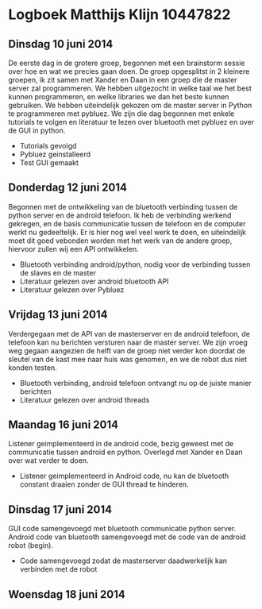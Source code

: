 Logboek Matthijs Klijn 10447822
===============================

Dinsdag 10 juni 2014
--------------------

De eerste dag in de grotere groep, begonnen met een brainstorm sessie over hoe en wat we precies gaan doen. 
De groep opgesplitst in 2 kleinere groepen, ik zit samen met Xander en Daan in een groep die de master server zal programmeren.
We hebben uitgezocht in welke taal we het best kunnen programmeren, en welke libraries we dan het beste kunnen gebruiken. We hebben uiteindelijk gekozen om de master server in Python te programmeren met pybluez. 
We zijn die dag begonnen met enkele tutorials te volgen en literatuur te lezen over bluetooth met pybluez en over de GUI in python.

- Tutorials gevolgd
- Pybluez geinstalleerd
- Test GUI gemaakt

Donderdag 12 juni 2014
----------------------

Begonnen met de ontwikkeling van de bluetooth verbinding tussen de python server en de android telefoon. 
Ik heb de verbinding werkend gekregen, en de basis communicatie tussen de telefoon en de computer werkt nu gedeeltelijk. 
Er is hier nog wel veel werk te doen, en uiteindelijk moet dit goed vebonden worden met het werk van de andere groep, hiervoor zullen wij een API ontwikkelen.

- Bluetooth verbinding android/python, nodig voor de verbinding tussen de slaves en de master
- Literatuur gelezen over android bluetooth API
- Literatuur gelezen over Pybluez

Vrijdag 13 juni 2014
--------------------

Verdergegaan met de API van de masterserver en de android telefoon, de telefoon kan nu berichten versturen naar de master server. 
We zijn vroeg weg gegaan aangezien de helft van de groep niet verder kon doordat de sleutel van de kast mee naar huis was genomen, en we de robot dus niet konden testen.

- Bluetooth verbinding, android telefoon ontvangt nu op de juiste manier berichten
- Literatuur gelezen over android threads

Maandag 16 juni 2014
--------------------

Listener geimplementeerd in de android code, bezig geweest met de communicatie tussen android en python.
Overlegd met Xander en Daan over wat verder te doen.

- Listener geimplementeerd in Android code, nu kan de bluetooth constant draaien zonder de GUI thread te hinderen. 

Dinsdag 17 juni 2014
--------------------

GUI code samengevoegd met bluetooth communicatie python server. Android code van bluetooth samengevoegd met de code van de android robot (begin). 

- Code samengevoegd zodat de masterserver daadwerkelijk kan verbinden met de robot

Woensdag 18 juni 2014
---------------------




